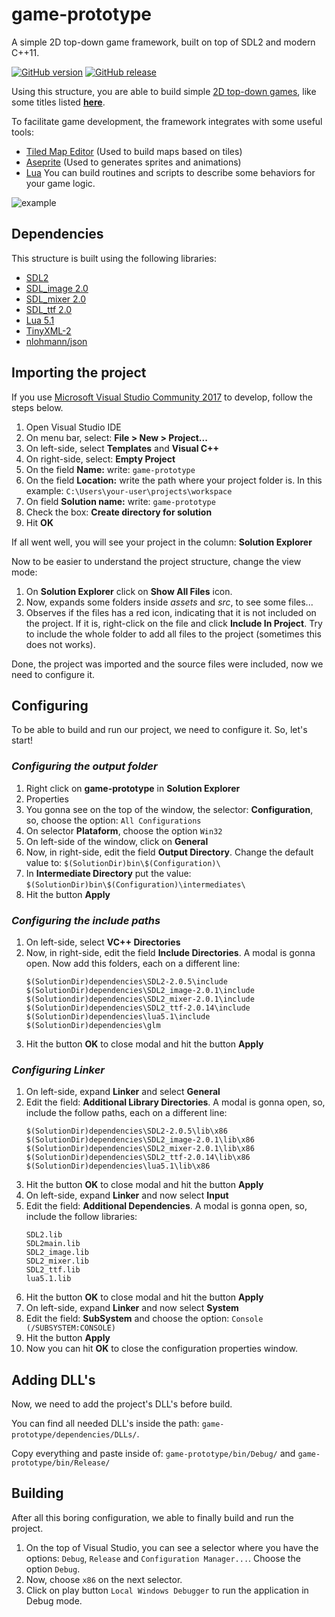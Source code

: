 # game-prototype
A simple 2D top-down game framework, built on top of SDL2 and modern C++11.

[![GitHub version](https://badge.fury.io/gh/madureira%2Fgame-prototype.svg)](https://badge.fury.io/gh/madureira%2Fgame-prototype)
[![GitHub release](https://img.shields.io/github/release/madureira/game-prototype.svg)]()

Using this structure, you are able to build simple [2D top-down games](https://en.wikipedia.org/wiki/Video_game_graphics#Top-down_perspective), like some titles listed **[here](https://en.wikipedia.org/wiki/Category:Top-down_video_games)**.

To facilitate game development, the framework integrates with some useful tools:
* [Tiled Map Editor](http://www.mapeditor.org/) (Used to build maps based on tiles)
* [Aseprite](https://www.aseprite.org/) (Used to generates sprites and animations)
* [Lua](http://www.lua.org/) You can build routines and scripts to describe some behaviors for your game logic.

![example](https://raw.githubusercontent.com/madureira/game-prototype/master/game-prototype/assets/game-prototype.gif)

## Dependencies
This structure is built using the following libraries:
* [SDL2](https://www.libsdl.org/)
* [SDL_image 2.0](https://www.libsdl.org/projects/SDL_image/)
* [SDL_mixer 2.0](https://www.libsdl.org/projects/SDL_mixer/)
* [SDL_ttf 2.0](https://www.libsdl.org/projects/SDL_ttf/)
* [Lua 5.1](http://www.lua.org/)
* [TinyXML-2](https://github.com/leethomason/tinyxml2)
* [nlohmann/json](https://github.com/nlohmann/json)

## Importing the project
If you use [Microsoft Visual Studio Community 2017](https://www.visualstudio.com) to develop, follow the steps below.

1. Open Visual Studio IDE
2. On menu bar, select: **File > New > Project...**
3. On left-side, select **Templates** and **Visual C++**
4. On right-side, select: **Empty Project**
5. On the field **Name:** write: `game-prototype`
6. On the field **Location:** write the path where your project folder is. In this example: `C:\Users\your-user\projects\workspace`
7. On field **Solution name:** write: `game-prototype`
8. Check the box: **Create directory for solution**
9. Hit **OK**

If all went well, you will see your project in the column: **Solution Explorer**

Now to be easier to understand the project structure, change the view mode:
1. On **Solution Explorer** click on **Show All Files** icon.
2. Now, expands some folders inside *assets* and *src*, to see some files...
3. Observes if the files has a red icon, indicating that it is not included on the project. If it is, right-click on the file and click **Include In Project**. Try to include the whole folder to add all files to the project (sometimes this does not works).

Done, the project was imported and the source files were included, now we need to configure it.

## Configuring
To be able to build and run our project, we need to configure it. So, let's start!

### *Configuring the output folder*
1. Right click on **game-prototype** in **Solution Explorer**
2. Properties
3. You gonna see on the top of the window, the selector: **Configuration**, so, choose the option: `All Configurations`
4. On selector **Plataform**, choose the option `Win32`
5. On left-side of the window, click on **General**
6. Now, in right-side, edit the field **Output Directory**. Change the default value to: `$(SolutionDir)bin\$(Configuration)\`
7. In **Intermediate Directory** put the value: `$(SolutionDir)bin\$(Configuration)\intermediates\`
8. Hit the button **Apply**

### *Configuring the include paths*
1. On left-side, select **VC++ Directories**
2. Now, in right-side, edit the field **Include Directories**. A modal is gonna open. Now add this folders, each on a different line:
    ```
    $(SolutionDir)dependencies\SDL2-2.0.5\include
    $(SolutionDir)dependencies\SDL2_image-2.0.1\include
    $(Solutiondir)dependencies\SDL2_mixer-2.0.1\include
    $(SolutionDir)dependencies\SDL2_ttf-2.0.14\include
    $(SolutionDir)dependencies\lua5.1\include
    $(SolutionDir)dependencies\glm
    ```
3. Hit the button **OK** to close modal and hit the button **Apply**


### *Configuring Linker*
1. On left-side, expand **Linker** and select **General**
2. Edit the field: **Additional Library Directories**. A modal is gonna open, so, include the follow paths, each on a different line:
    ```
    $(SolutionDir)dependencies\SDL2-2.0.5\lib\x86
    $(SolutionDir)dependencies\SDL2_image-2.0.1\lib\x86
    $(SolutionDir)dependencies\SDL2_mixer-2.0.1\lib\x86
    $(SolutionDir)dependencies\SDL2_ttf-2.0.14\lib\x86
    $(SolutionDir)dependencies\lua5.1\lib\x86
    ```
3. Hit the button **OK** to close modal and hit the button **Apply**
4. On left-side, expand **Linker** and now select **Input**
5. Edit the field: **Additional Dependencies**. A modal is gonna open, so, include the follow libraries:
    ```
    SDL2.lib
    SDL2main.lib
    SDL2_image.lib
    SDL2_mixer.lib
    SDL2_ttf.lib
    lua5.1.lib
    ```
6. Hit the button **OK** to close modal and hit the button **Apply**
7. On left-side, expand **Linker** and now select **System**
8. Edit the field: **SubSystem** and choose the option: `Console (/SUBSYSTEM:CONSOLE)`
9. Hit the button **Apply**
10. Now you can hit **OK** to close the configuration properties window.

## Adding DLL's
Now, we need to add the project's DLL's before build.

You can find all needed DLL's inside the path: `game-prototype/dependencies/DLLs/`.

Copy everything and paste inside of: `game-prototype/bin/Debug/` and `game-prototype/bin/Release/`

## Building
After all this boring configuration, we able to finally build and run the project.

1. On the top of Visual Studio, you can see a selector where you have the options: `Debug`, `Release` and `Configuration Manager...`. Choose the option `Debug`.
2. Now, choose `x86` on the next selector.
3. Click on play button `Local Windows Debugger` to run the application in Debug mode.
